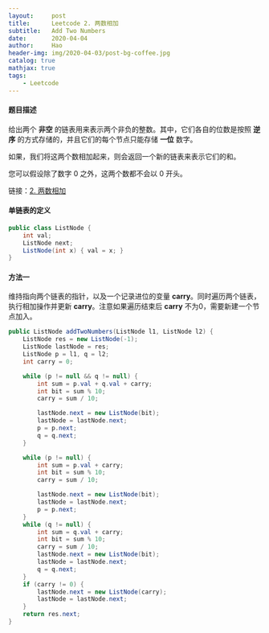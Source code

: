 ```yaml
---
layout:     post
title:      Leetcode 2. 两数相加
subtitle:   Add Two Numbers
date:       2020-04-04
author:     Hao
header-img: img/2020-04-03/post-bg-coffee.jpg
catalog: true
mathjax: true
tags:
    - Leetcode
---
```


#### 题目描述

给出两个 **非空** 的链表用来表示两个非负的整数。其中，它们各自的位数是按照 **逆序** 的方式存储的，并且它们的每个节点只能存储 **一位** 数字。

如果，我们将这两个数相加起来，则会返回一个新的链表来表示它们的和。

您可以假设除了数字 0 之外，这两个数都不会以 0 开头。

链接：[2. 两数相加](https://leetcode-cn.com/problems/add-two-numbers/)

#### 单链表的定义

```java
public class ListNode {
    int val;
    ListNode next;
    ListNode(int x) { val = x; }
}
```

#### 方法一

维持指向两个链表的指针，以及一个记录进位的变量 **carry**。同时遍历两个链表，执行相加操作并更新 **carry**。注意如果遍历结束后 **carry** 不为0，需要新建一个节点加入。

```java
public ListNode addTwoNumbers(ListNode l1, ListNode l2) {
    ListNode res = new ListNode(-1);
    ListNode lastNode = res;
    ListNode p = l1, q = l2;
    int carry = 0;

    while (p != null && q != null) {
        int sum = p.val + q.val + carry;
        int bit = sum % 10;
        carry = sum / 10;

        lastNode.next = new ListNode(bit);
        lastNode = lastNode.next;
        p = p.next;
        q = q.next;
    }

    while (p != null) {
        int sum = p.val + carry;
        int bit = sum % 10;
        carry = sum / 10;

        lastNode.next = new ListNode(bit);
        lastNode = lastNode.next;
        p = p.next;
    }
    while (q != null) {
        int sum = q.val + carry;
        int bit = sum % 10;
        carry = sum / 10;        
        lastNode.next = new ListNode(bit);
        lastNode = lastNode.next;
        q = q.next;
    }    
    if (carry != 0) {
        lastNode.next = new ListNode(carry);
        lastNode = lastNode.next;
    }    
    return res.next;
}
```
